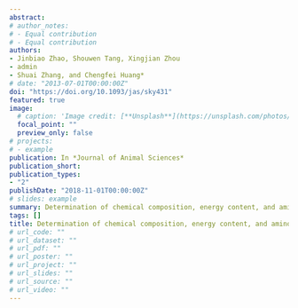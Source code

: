 ```yaml
---
abstract: 
# author_notes:
# - Equal contribution
# - Equal contribution
authors:
- Jinbiao Zhao, Shouwen Tang, Xingjian Zhou 
- admin
- Shuai Zhang, and Chengfei Huang*
# date: "2013-07-01T00:00:00Z"
doi: "https://doi.org/10.1093/jas/sky431"
featured: true
image:
  # caption: 'Image credit: [**Unsplash**](https://unsplash.com/photos/pLCdAaMFLTE)'
  focal_point: ""
  preview_only: false
# projects:
# - example
publication: In *Journal of Animal Sciences*
publication_short:
publication_types:
- "2"
publishDate: "2018-11-01T00:00:00Z"
# slides: example
summary: Determination of chemical composition, energy content, and amino acid digestibility in different wheat cultivars fed to growing pigs.
tags: []
title: Determination of chemical composition, energy content, and amino acid digestibility in different wheat cultivars fed to growing pigs
# url_code: ""
# url_dataset: ""
# url_pdf: ""
# url_poster: ""
# url_project: ""
# url_slides: ""
# url_source: ""
# url_video: ""
---
```


